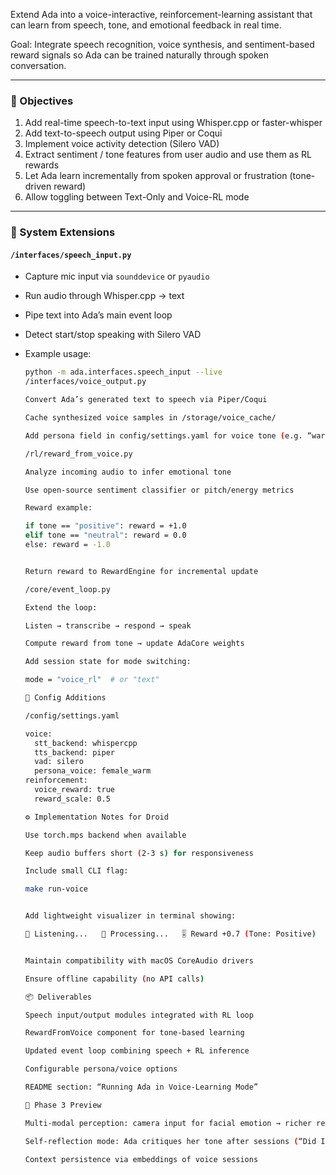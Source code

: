 Extend Ada into a voice-interactive, reinforcement-learning assistant that can learn from speech, tone, and emotional feedback in real time.

Goal: Integrate speech recognition, voice synthesis, and sentiment-based reward signals so Ada can be trained naturally through spoken conversation.

---

### 🧠 Objectives

1. Add real-time speech-to-text input using Whisper.cpp or faster-whisper
2. Add text-to-speech output using Piper or Coqui
3. Implement voice activity detection (Silero VAD)
4. Extract sentiment / tone features from user audio and use them as RL rewards
5. Let Ada learn incrementally from spoken approval or frustration (tone-driven reward)
6. Allow toggling between Text-Only and Voice-RL mode

---

### 🧩 System Extensions

#### `/interfaces/speech_input.py`

- Capture mic input via `sounddevice` or `pyaudio`
- Run audio through Whisper.cpp → text
- Pipe text into Ada’s main event loop
- Detect start/stop speaking with Silero VAD
- Example usage:

  ```bash
  python -m ada.interfaces.speech_input --live
  /interfaces/voice_output.py

  Convert Ada’s generated text to speech via Piper/Coqui

  Cache synthesized voice samples in /storage/voice_cache/

  Add persona field in config/settings.yaml for voice tone (e.g. “warm”, “calm”)

  /rl/reward_from_voice.py

  Analyze incoming audio to infer emotional tone

  Use open-source sentiment classifier or pitch/energy metrics

  Reward example:

  if tone == "positive": reward = +1.0
  elif tone == "neutral": reward = 0.0
  else: reward = -1.0


  Return reward to RewardEngine for incremental update

  /core/event_loop.py

  Extend the loop:

  Listen → transcribe → respond → speak

  Compute reward from tone → update AdaCore weights

  Add session state for mode switching:

  mode = "voice_rl"  # or "text"

  🧩 Config Additions

  /config/settings.yaml

  voice:
    stt_backend: whispercpp
    tts_backend: piper
    vad: silero
    persona_voice: female_warm
  reinforcement:
    voice_reward: true
    reward_scale: 0.5

  ⚙️ Implementation Notes for Droid

  Use torch.mps backend when available

  Keep audio buffers short (2-3 s) for responsiveness

  Include small CLI flag:

  make run-voice


  Add lightweight visualizer in terminal showing:

  🎤 Listening...   🧠 Processing...   🎚 Reward +0.7 (Tone: Positive)


  Maintain compatibility with macOS CoreAudio drivers

  Ensure offline capability (no API calls)

  📦 Deliverables

  Speech input/output modules integrated with RL loop

  RewardFromVoice component for tone-based learning

  Updated event loop combining speech + RL inference

  Configurable persona/voice options

  README section: “Running Ada in Voice-Learning Mode”

  🧩 Phase 3 Preview

  Multi-modal perception: camera input for facial emotion → richer reward model

  Self-reflection mode: Ada critiques her tone after sessions (“Did I sound too flat?”)

  Context persistence via embeddings of voice sessions
  ```
